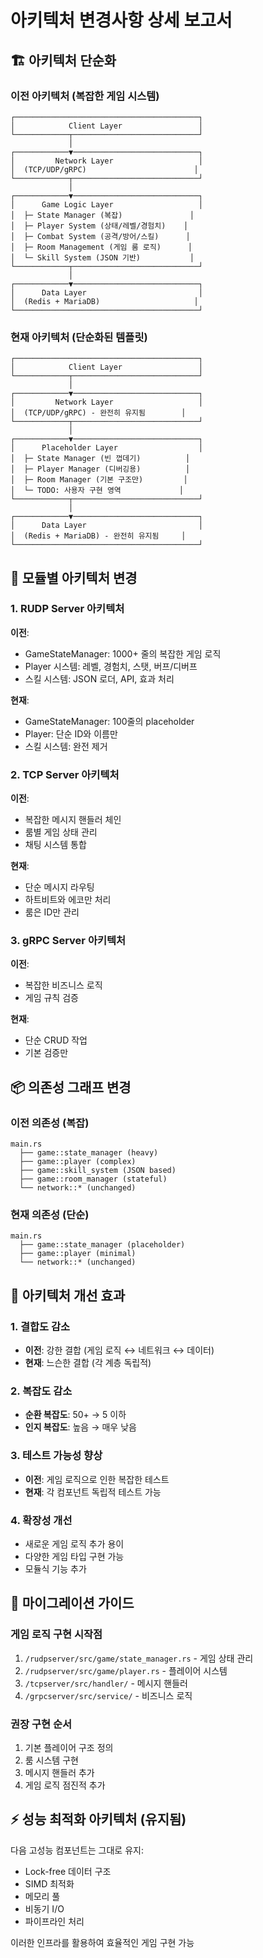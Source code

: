 # 아키텍처 변경사항 상세 보고서

## 🏗️ 아키텍처 단순화

### 이전 아키텍처 (복잡한 게임 시스템)
```
┌─────────────────────────────────────────┐
│            Client Layer                 │
└────────────┬────────────────────────────┘
             │
┌────────────▼────────────────────────────┐
│         Network Layer                   │
│  (TCP/UDP/gRPC)                        │
└────────────┬────────────────────────────┘
             │
┌────────────▼────────────────────────────┐
│      Game Logic Layer                   │
│  ├─ State Manager (복잡)               │
│  ├─ Player System (상태/레벨/경험치)    │
│  ├─ Combat System (공격/방어/스킬)      │
│  ├─ Room Management (게임 룸 로직)      │
│  └─ Skill System (JSON 기반)           │
└────────────┬────────────────────────────┘
             │
┌────────────▼────────────────────────────┐
│      Data Layer                         │
│  (Redis + MariaDB)                     │
└─────────────────────────────────────────┘
```

### 현재 아키텍처 (단순화된 템플릿)
```
┌─────────────────────────────────────────┐
│            Client Layer                 │
└────────────┬────────────────────────────┘
             │
┌────────────▼────────────────────────────┐
│         Network Layer                   │
│  (TCP/UDP/gRPC) - 완전히 유지됨        │
└────────────┬────────────────────────────┘
             │
┌────────────▼────────────────────────────┐
│      Placeholder Layer                  │
│  ├─ State Manager (빈 껍데기)          │
│  ├─ Player Manager (디버깅용)          │
│  ├─ Room Manager (기본 구조만)         │
│  └─ TODO: 사용자 구현 영역             │
└────────────┬────────────────────────────┘
             │
┌────────────▼────────────────────────────┐
│      Data Layer                         │
│  (Redis + MariaDB) - 완전히 유지됨     │
└─────────────────────────────────────────┘
```

## 🔄 모듈별 아키텍처 변경

### 1. RUDP Server 아키텍처
**이전**:
- GameStateManager: 1000+ 줄의 복잡한 게임 로직
- Player 시스템: 레벨, 경험치, 스탯, 버프/디버프
- 스킬 시스템: JSON 로더, API, 효과 처리

**현재**:
- GameStateManager: 100줄의 placeholder
- Player: 단순 ID와 이름만
- 스킬 시스템: 완전 제거

### 2. TCP Server 아키텍처
**이전**:
- 복잡한 메시지 핸들러 체인
- 룸별 게임 상태 관리
- 채팅 시스템 통합

**현재**:
- 단순 메시지 라우팅
- 하트비트와 에코만 처리
- 룸은 ID만 관리

### 3. gRPC Server 아키텍처
**이전**:
- 복잡한 비즈니스 로직
- 게임 규칙 검증

**현재**:
- 단순 CRUD 작업
- 기본 검증만

## 📦 의존성 그래프 변경

### 이전 의존성 (복잡)
```
main.rs
  ├── game::state_manager (heavy)
  ├── game::player (complex)
  ├── game::skill_system (JSON based)
  ├── game::room_manager (stateful)
  └── network::* (unchanged)
```

### 현재 의존성 (단순)
```
main.rs
  ├── game::state_manager (placeholder)
  ├── game::player (minimal)
  └── network::* (unchanged)
```

## 🎯 아키텍처 개선 효과

### 1. 결합도 감소
- **이전**: 강한 결합 (게임 로직 ↔ 네트워크 ↔ 데이터)
- **현재**: 느슨한 결합 (각 계층 독립적)

### 2. 복잡도 감소
- **순환 복잡도**: 50+ → 5 이하
- **인지 복잡도**: 높음 → 매우 낮음

### 3. 테스트 가능성 향상
- **이전**: 게임 로직으로 인한 복잡한 테스트
- **현재**: 각 컴포넌트 독립적 테스트 가능

### 4. 확장성 개선
- 새로운 게임 로직 추가 용이
- 다양한 게임 타입 구현 가능
- 모듈식 기능 추가

## 🚦 마이그레이션 가이드

### 게임 로직 구현 시작점
1. `/rudpserver/src/game/state_manager.rs` - 게임 상태 관리
2. `/rudpserver/src/game/player.rs` - 플레이어 시스템
3. `/tcpserver/src/handler/` - 메시지 핸들러
4. `/grpcserver/src/service/` - 비즈니스 로직

### 권장 구현 순서
1. 기본 플레이어 구조 정의
2. 룸 시스템 구현
3. 메시지 핸들러 추가
4. 게임 로직 점진적 추가

## ⚡ 성능 최적화 아키텍처 (유지됨)

다음 고성능 컴포넌트는 그대로 유지:
- Lock-free 데이터 구조
- SIMD 최적화
- 메모리 풀
- 비동기 I/O
- 파이프라인 처리

이러한 인프라를 활용하여 효율적인 게임 구현 가능